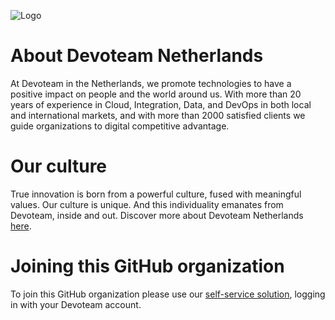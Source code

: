 
![Logo](https://avatars.githubusercontent.com/u/41490714?s=400&u=26391b807846b5fd1c0084b2b3629ea92408a357&v=4)

# About Devoteam Netherlands

At Devoteam in the Netherlands, we promote technologies to have a positive impact on people and the world around us. With more than 20 years of experience in Cloud, Integration, Data, and DevOps in both local and international markets, and with more than 2000 satisfied clients we guide organizations to digital competitive advantage.

# Our culture

True innovation is born from a powerful culture, fused with meaningful values. Our culture is unique. And this individuality emanates from Devoteam, inside and out. Discover more about Devoteam Netherlands [here](https://nl.devoteam.com).


# Joining this GitHub organization

To join this GitHub organization please use our [self-service solution](https://docs.google.com/forms/d/e/1FAIpQLSe252fa9cXk-kameJ-sOX322F6cJSMOwUcOYWD7RSIQiwEt1w/viewform), logging in with your Devoteam account.
